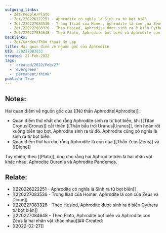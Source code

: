 ```yaml
---
outgoing_links:
  - Zet/People/Plato
  - Zet/220226222251 - Aphrodite có nghĩa là Sinh ra từ bọt biển
  - Zet/220227083536 - Trong Iliad của Homer, Aphrodite là con của Zeus và Dione
  - Zet/220227083326 - Theo Hesiod, Aphrodite được sinh ra ở biển Cythera từ bọt biển
  - Zet/220227084648 - Theo Plato, Aphrodite bọt biển và Aphrodite con Zeus là hai nhân vật khác nhau
backlinks:
  - Zet/Garden/Thần thoại Hy Lạp
title: Hai quan điểm về nguồn gốc của Aphrodite
UID: 220227083833
created: 27-Feb-2022
tags:
  - 'created/2022/Feb/27'
  - 'evergreen'
  - 'permanent/think'
publish: True
---
```

## Notes:

Hai quan điểm về nguồn gốc của [[Nữ thần Aphrodite|Aphrodite]]:

- Quan điểm thứ nhất cho rằng Aphrodite sinh ra từ bọt biển, khi [[Titan Cronus|Cronus]] cắt thiến  [[Thần bầu trời Uranus|Uranus]], tinh hoàn rớt xuống biển tạo bọt, Aphrodite sinh ra từ đó. Aphrodite cũng có nghĩa là sinh ra từ bọt biển.
- Quan điểm thứ hai cho rằng Aphrodite là con của [[Thần Zeus|Zeus]] và [[Dione]]

Tuy nhiên, theo [[Plato]], ông cho rằng hai Aphrodite trên là hai nhân vật khác nhau: Aphrodite Ourania và Aphrodite Pandemos.

## Relate:
- [[220226222251 - Aphrodite có nghĩa là Sinh ra từ bọt biển]]
- [[220227083536 - Trong Iliad của Homer, Aphrodite là con của Zeus và Dione]]
- [[220227083326 - Theo Hesiod, Aphrodite được sinh ra ở biển Cythera từ bọt biển]]
- [[220227084648 - Theo Plato, Aphrodite bọt biển và Aphrodite con Zeus là hai nhân vật khác nhau]]## Created:
- [[2022-02-27]]
